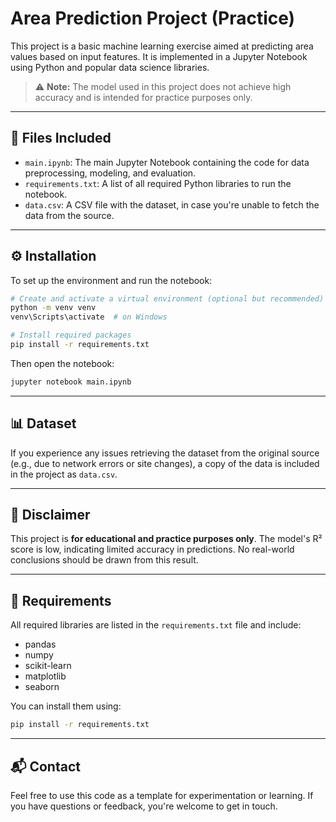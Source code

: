 
# Area Prediction Project (Practice)

This project is a basic machine learning exercise aimed at predicting area values based on input features. It is implemented in a Jupyter Notebook using Python and popular data science libraries.

> ⚠️ **Note:** The model used in this project does not achieve high accuracy and is intended for practice purposes only.

---

## 📁 Files Included

- `main.ipynb`: The main Jupyter Notebook containing the code for data preprocessing, modeling, and evaluation.
- `requirements.txt`: A list of all required Python libraries to run the notebook.
- `data.csv`: A CSV file with the dataset, in case you're unable to fetch the data from the source.

---

## ⚙️ Installation

To set up the environment and run the notebook:

```bash
# Create and activate a virtual environment (optional but recommended)
python -m venv venv
venv\Scripts\activate  # on Windows

# Install required packages
pip install -r requirements.txt
````

Then open the notebook:

```bash
jupyter notebook main.ipynb
```

---

## 📊 Dataset

If you experience any issues retrieving the dataset from the original source (e.g., due to network errors or site changes), a copy of the data is included in the project as `data.csv`.

---

## 🚧 Disclaimer

This project is **for educational and practice purposes only**. The model's R² score is low, indicating limited accuracy in predictions. No real-world conclusions should be drawn from this result.

---

## 🧪 Requirements

All required libraries are listed in the `requirements.txt` file and include:

* pandas
* numpy
* scikit-learn
* matplotlib
* seaborn

You can install them using:

```bash
pip install -r requirements.txt
```

---

## 📬 Contact

Feel free to use this code as a template for experimentation or learning. If you have questions or feedback, you're welcome to get in touch.
